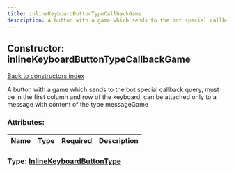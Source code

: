 ```yaml
---
title: inlineKeyboardButtonTypeCallbackGame
description: A button with a game which sends to the bot special callback query, must be in the first column and row of the keyboard, can be attached only to a message with content of the type messageGame
---
```

## Constructor: inlineKeyboardButtonTypeCallbackGame  
[Back to constructors index](index.md)



A button with a game which sends to the bot special callback query, must be in the first column and row of the keyboard, can be attached only to a message with content of the type messageGame

### Attributes:

| Name     |    Type       | Required | Description |
|----------|---------------|----------|-------------|



### Type: [InlineKeyboardButtonType](../types/InlineKeyboardButtonType.md)


